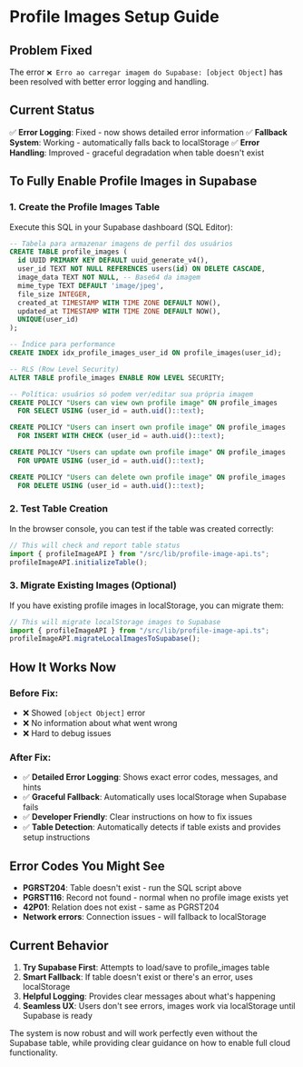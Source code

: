# Profile Images Setup Guide

## Problem Fixed

The error `❌ Erro ao carregar imagem do Supabase: [object Object]` has been resolved with better error logging and handling.

## Current Status

✅ **Error Logging**: Fixed - now shows detailed error information
✅ **Fallback System**: Working - automatically falls back to localStorage
✅ **Error Handling**: Improved - graceful degradation when table doesn't exist

## To Fully Enable Profile Images in Supabase

### 1. Create the Profile Images Table

Execute this SQL in your Supabase dashboard (SQL Editor):

```sql
-- Tabela para armazenar imagens de perfil dos usuários
CREATE TABLE profile_images (
  id UUID PRIMARY KEY DEFAULT uuid_generate_v4(),
  user_id TEXT NOT NULL REFERENCES users(id) ON DELETE CASCADE,
  image_data TEXT NOT NULL, -- Base64 da imagem
  mime_type TEXT DEFAULT 'image/jpeg',
  file_size INTEGER,
  created_at TIMESTAMP WITH TIME ZONE DEFAULT NOW(),
  updated_at TIMESTAMP WITH TIME ZONE DEFAULT NOW(),
  UNIQUE(user_id)
);

-- Índice para performance
CREATE INDEX idx_profile_images_user_id ON profile_images(user_id);

-- RLS (Row Level Security)
ALTER TABLE profile_images ENABLE ROW LEVEL SECURITY;

-- Política: usuários só podem ver/editar sua própria imagem
CREATE POLICY "Users can view own profile image" ON profile_images
  FOR SELECT USING (user_id = auth.uid()::text);

CREATE POLICY "Users can insert own profile image" ON profile_images
  FOR INSERT WITH CHECK (user_id = auth.uid()::text);

CREATE POLICY "Users can update own profile image" ON profile_images
  FOR UPDATE USING (user_id = auth.uid()::text);

CREATE POLICY "Users can delete own profile image" ON profile_images
  FOR DELETE USING (user_id = auth.uid()::text);
```

### 2. Test Table Creation

In the browser console, you can test if the table was created correctly:

```javascript
// This will check and report table status
import { profileImageAPI } from "/src/lib/profile-image-api.ts";
profileImageAPI.initializeTable();
```

### 3. Migrate Existing Images (Optional)

If you have existing profile images in localStorage, you can migrate them:

```javascript
// This will migrate localStorage images to Supabase
import { profileImageAPI } from "/src/lib/profile-image-api.ts";
profileImageAPI.migrateLocalImagesToSupabase();
```

## How It Works Now

### Before Fix:

- ❌ Showed `[object Object]` error
- ❌ No information about what went wrong
- ❌ Hard to debug issues

### After Fix:

- ✅ **Detailed Error Logging**: Shows exact error codes, messages, and hints
- ✅ **Graceful Fallback**: Automatically uses localStorage when Supabase fails
- ✅ **Developer Friendly**: Clear instructions on how to fix issues
- ✅ **Table Detection**: Automatically detects if table exists and provides setup instructions

## Error Codes You Might See

- **PGRST204**: Table doesn't exist - run the SQL script above
- **PGRST116**: Record not found - normal when no profile image exists yet
- **42P01**: Relation does not exist - same as PGRST204
- **Network errors**: Connection issues - will fallback to localStorage

## Current Behavior

1. **Try Supabase First**: Attempts to load/save to profile_images table
2. **Smart Fallback**: If table doesn't exist or there's an error, uses localStorage
3. **Helpful Logging**: Provides clear messages about what's happening
4. **Seamless UX**: Users don't see errors, images work via localStorage until Supabase is ready

The system is now robust and will work perfectly even without the Supabase table, while providing clear guidance on how to enable full cloud functionality.
